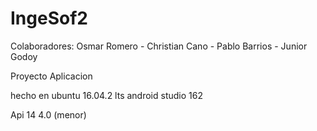 # IngeSof2
Colaboradores:
Osmar Romero -
Christian Cano -
Pablo Barrios -
Junior Godoy

Proyecto Aplicacion

hecho en ubuntu 16.04.2 lts
android studio 162

Api 14 4.0 (menor)
